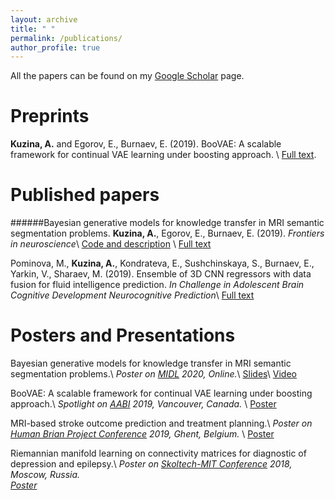 ```yaml
---
layout: archive
title: " "
permalink: /publications/
author_profile: true
---
```


All the papers can be found on my  <a href="https://scholar.google.com/citations?user=IMoc7ioAAAAJ&hl=en"> Google Scholar</a> page.


Preprints
======
**Kuzina, A.** and Egorov, E., Burnaev, E. (2019). BooVAE: A scalable framework for continual VAE learning under boosting approach. \\
[Full text](https://arxiv.org/abs/1908.11853).


Published papers
======
######Bayesian generative models for knowledge transfer in MRI semantic segmentation problems.
**Kuzina, A.**, Egorov, E., Burnaev, E. (2019). 
*Frontiers in neuroscience*\\
[Code and description](https://akuzina.github.io/DWP/) \\
[Full text](https://www.frontiersin.org/articles/10.3389/fnins.2019.00844/full)

Pominova, M., **Kuzina, A.**, Kondrateva, E., Sushchinskaya, S., Burnaev, E., Yarkin, V., Sharaev, M. (2019). Ensemble of 3D CNN regressors with data fusion for fluid intelligence prediction. 
*In Challenge in Adolescent Brain Cognitive Development Neurocognitive Prediction*\\
[Full text](https://link.springer.com/chapter/10.1007/978-3-030-31901-4_19)


Posters and Presentations
======
Bayesian generative models for knowledge transfer in MRI semantic segmentation problems.\\
*Poster on [MIDL](https://2020.midl.io/papers/kuzina20.html) 2020, Online.*\\
[Slides](https://akuzina.github.io/files/midl_dwp.pdf)\\
[Video](https://www.youtube.com/watch?v=d1GkoVyGKO4)


BooVAE: A scalable framework for continual VAE learning under boosting approach.\\
*Spotlight on [AABI](http://approximateinference.org/) 2019, Vancouver, Canada.* \\
[Poster](https://akuzina.github.io/files/Boo_AABI_Poster.pdf)



MRI-based stroke outcome prediction and treatment planning.\\
*Poster on [Human Brian Project Conference](https://education.humanbrainproject.eu/web/3rd-hbp-student-conference) 2019, Ghent, Belgium.* \\
 [Poster](https://akuzina.github.io/files/HBP_Poster.pdf)


Riemannian manifold learning on connectivity matrices for diagnostic of depression and epilepsy.\\
*Poster on [Skoltech-MIT Conference](https://www.skoltech.ru/en/2018/10/mit-skoltech-conference-collaborative-solutions-for-next-generation-education-science-and-technology-2/) 2018, Moscow, Russia.\
 [Poster](https://akuzina.github.io/files/Sk_MIT_Poster.pdf)*
